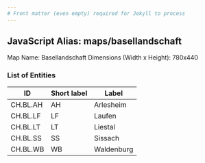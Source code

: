 ```yaml
---
# Front matter (even empty) required for Jekyll to process
---
```


## JavaScript Alias: maps/basellandschaft

Map Name: Basellandschaft
Dimensions (Width x Height): 780x440





### List of Entities

ID | Short label | Label
---|---|---|
CH.BL.AH|AH|Arlesheim
CH.BL.LF|LF|Laufen
CH.BL.LT|LT|Liestal
CH.BL.SS|SS|Sissach
CH.BL.WB|WB|Waldenburg

